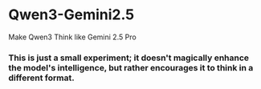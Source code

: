 # Qwen3-Gemini2.5
Make Qwen3 Think like Gemini 2.5 Pro

### This is just a small experiment; it doesn't magically enhance the model's intelligence, but rather encourages it to think in a different format.
